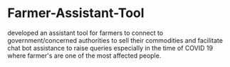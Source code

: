 # Farmer-Assistant-Tool
developed an assistant tool for farmers to connect to government/concerned authorities to sell their commodities and facilitate chat bot assistance to raise queries especially in the time of COVID 19 where farmer's are one of the most affected people.
